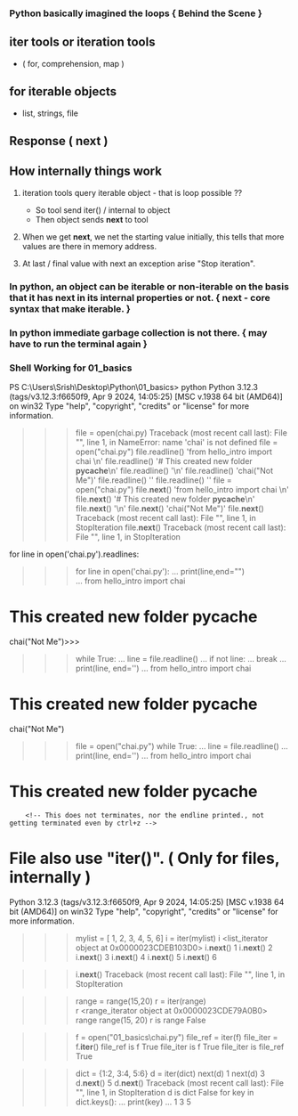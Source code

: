 ### Python basically imagined the loops     {   Behind the Scene    }    

## iter tools or iteration tools    
-  ( for, comprehension, map )  
## for iterable objects
-  list, strings, file

## Response     ( __next__ )


## How internally things work

1) iteration tools query iterable object - that is loop possible ??
    -   So tool send iter() / internal to object
    -   Then object sends __next__ to tool

2) When we get __next__, we net the starting value initially, this tells that more values are there in memory address.

3) At last / final value with next an exception arise "Stop iteration". 


### In python, an object can be iterable or non-iterable on the basis that it has __next__ in its internal properties or not.   {   __next__    -   core syntax that make iterable.     }


### In python immediate garbage collection is not there.    { may have to run the terminal again }


### Shell Working for 01_basics

PS C:\Users\Srish\Desktop\Python\01_basics> python
Python 3.12.3 (tags/v3.12.3:f6650f9, Apr  9 2024, 14:05:25) [MSC v.1938 64 bit (AMD64)] on win32
Type "help", "copyright", "credits" or "license" for more information.
>>> file = open(chai.py)
Traceback (most recent call last):
  File "<stdin>", line 1, in <module>
NameError: name 'chai' is not defined
>>> file = open("chai.py")
>>> file.readline()                                 <!-- .readline() iterable tool -->
'from hello_intro import chai \n'
>>> file.readline()
'# This created new folder __pycache__\n'
>>> file.readline()
'\n'
>>> file.readline()
'chai("Not Me")'
>>> file.readline()                                 <!--    After the file ends     -->
''          <!--    After the file ends, as exception had already raised that file has already readed     -->
>>> file.readline()
''
>>> file = open("chai.py")                      <!--    File again loaded   -->
>>> file.__next__()             <!--    How python internally treats,   Raw way     -->
'from hello_intro import chai \n'
>>> file.__next__()             <!--    Readline() use this internally, but with execption handling     -->
'# This created new folder __pycache__\n'
>>> file.__next__()
'\n'
>>> file.__next__()
'chai("Not Me")'
>>> file.__next__()
Traceback (most recent call last):
  File "<stdin>", line 1, in <module>
StopIteration
>>> file.__next__()
Traceback (most recent call last):
  File "<stdin>", line 1, in <module>
StopIteration


for line in open('chai.py').readlines:
<!-- File is also iterable so loops can be used. "readlines not used as not good for memory - heavy"    -->


>>> for line in open('chai.py'):
...     print(line,end="")       
...
from hello_intro import chai
# This created new folder __pycache__

chai("Not Me")>>>


>>> while True: 
...     line = file.readline()
...     if not line:
...             break
...     print(line, end='')
...
from hello_intro import chai
# This created new folder __pycache__

chai("Not Me")


>>> file = open("chai.py") 
>>> while True:
...     line = file.readline()
...     print(line, end='')
...
from hello_intro import chai
# This created new folder __pycache__

        <!-- This does not terminates, nor the endline printed., not getting terminated even by ctrl+z -->


# File also use "iter()".   ( Only for files, internally )



Python 3.12.3 (tags/v3.12.3:f6650f9, Apr  9 2024, 14:05:25) [MSC v.1938 64 bit (AMD64)] on win32
Type "help", "copyright", "credits" or "license" for more information.
>>> mylist = [ 1, 2, 3, 4, 5, 6]
>>> i = iter(mylist)                      <!--    iter(any_iterable_object) - a method    -->
>>> i
<list_iterator object at 0x0000023CDEB103D0>        <!-- a reference is hold - list_iterator -->
>>> i.__next__()
1
>>> i.__next__()
2
>>> i.__next__()
3
>>> i.__next__()
4
>>> i.__next__()
5
>>> i.__next__()
6
<!--    'i' hold same memory location every time - it doesn't changes     -->
<!--    memory refernce is same but a internal pointer is there for next.    -->
>>> i.__next__()
Traceback (most recent call last):
  File "<stdin>", line 1, in <module>
StopIteration


>>> range = range(15,20)
>>> r = iter(range)     
>>> r
<range_iterator object at 0x0000023CDE79A0B0>
>>> range
range(15, 20)
>>> r is range
False


>>> f = open("01_basics\\chai.py")
>>> file_ref = iter(f)
>>> file_iter = f.__iter__()
>>> file_ref is f
True
>>> file_iter is f 
True
>>> file_iter is file_ref
True
<!--    Only in files all these are same, file reference (store) taken in a variable is an iterable object.    -->


>>> dict = {1:2, 3:4, 5:6}
>>> d = iter(dict)              <!--    Reference of dictionary is stored in 'd' variable       -->
>>> next(d)
1
>>> next(d)                     <!--    Internally Same     -->
3
>>> d.__next__()
5
>>> d.__next__()
Traceback (most recent call last):
  File "<stdin>", line 1, in <module>
StopIteration
>>> d is dict
False
>>> for key in dict.keys():
...     print(key)
...
1
3
5